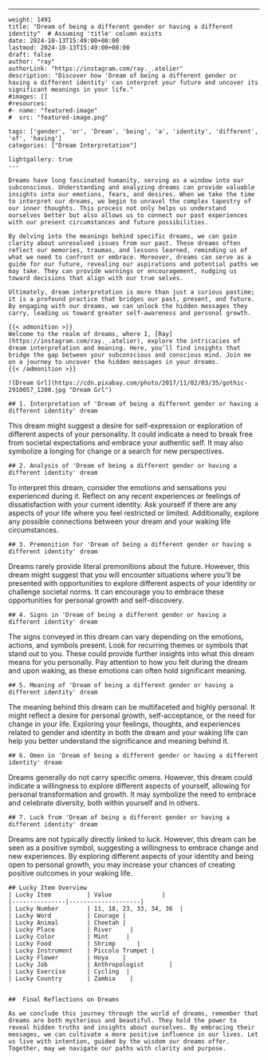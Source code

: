 ---
    weight: 1491
    title: "Dream of being a different gender or having a different identity"  # Assuming 'title' column exists
    date: 2024-10-13T15:49:00+08:00
    lastmod: 2024-10-13T15:49:00+08:00
    draft: false
    author: "ray"
    authorLink: "https://instagram.com/ray._.atelier"
    description: "Discover how 'Dream of being a different gender or having a different identity' can interpret your future and uncover its significant meanings in your life."
    #images: []
    #resources:
    #- name: "featured-image"
    #  src: "featured-image.png"
    
    tags: ['gender', 'or', 'Dream', 'being', 'a', 'identity', 'different', 'of', 'having']
    categories: ["Dream Interpretation"]
    
    lightgallery: true
    ---
    
    Dreams have long fascinated humanity, serving as a window into our subconscious. Understanding and analyzing dreams can provide valuable insights into our emotions, fears, and desires. When we take the time to interpret our dreams, we begin to unravel the complex tapestry of our inner thoughts. This process not only helps us understand ourselves better but also allows us to connect our past experiences with our present circumstances and future possibilities.
    
    By delving into the meanings behind specific dreams, we can gain clarity about unresolved issues from our past. These dreams often reflect our memories, traumas, and lessons learned, reminding us of what we need to confront or embrace. Moreover, dreams can serve as a guide for our future, revealing our aspirations and potential paths we may take. They can provide warnings or encouragement, nudging us toward decisions that align with our true selves.
    
    Ultimately, dream interpretation is more than just a curious pastime; it is a profound practice that bridges our past, present, and future. By engaging with our dreams, we can unlock the hidden messages they carry, leading us toward greater self-awareness and personal growth.
    
    {{< admonition >}}
    Welcome to the realm of dreams, where I, [Ray](https://instagram.com/ray._.atelier), explore the intricacies of dream interpretation and meaning. Here, you’ll find insights that bridge the gap between your subconscious and conscious mind. Join me on a journey to uncover the hidden messages in your dreams.
    {{< /admonition >}}
    
    ![Dream Grl](https://cdn.pixabay.com/photo/2017/11/02/03/35/gothic-2910057_1280.jpg "Dream Grl")
    
    ## 1. Interpretation of 'Dream of being a different gender or having a different identity' dream
    
This dream might suggest a desire for self-expression or exploration of different aspects of your personality. It could indicate a need to break free from societal expectations and embrace your authentic self. It may also symbolize a longing for change or a search for new perspectives.
    
    ## 2. Analysis of 'Dream of being a different gender or having a different identity' dream
    
To interpret this dream, consider the emotions and sensations you experienced during it. Reflect on any recent experiences or feelings of dissatisfaction with your current identity. Ask yourself if there are any aspects of your life where you feel restricted or limited. Additionally, explore any possible connections between your dream and your waking life circumstances.
    
    ## 3. Premonition for 'Dream of being a different gender or having a different identity' dream
    
Dreams rarely provide literal premonitions about the future. However, this dream might suggest that you will encounter situations where you'll be presented with opportunities to explore different aspects of your identity or challenge societal norms. It can encourage you to embrace these opportunities for personal growth and self-discovery.
    
    ## 4. Signs in 'Dream of being a different gender or having a different identity' dream
    
The signs conveyed in this dream can vary depending on the emotions, actions, and symbols present. Look for recurring themes or symbols that stand out to you. These could provide further insights into what this dream means for you personally. Pay attention to how you felt during the dream and upon waking, as these emotions can often hold significant meaning.
    
    ## 5. Meaning of 'Dream of being a different gender or having a different identity' dream
    
The meaning behind this dream can be multifaceted and highly personal. It might reflect a desire for personal growth, self-acceptance, or the need for change in your life. Exploring your feelings, thoughts, and experiences related to gender and identity in both the dream and your waking life can help you better understand the significance and meaning behind it.
    
    ## 6. Omen in 'Dream of being a different gender or having a different identity' dream
    
Dreams generally do not carry specific omens. However, this dream could indicate a willingness to explore different aspects of yourself, allowing for personal transformation and growth. It may symbolize the need to embrace and celebrate diversity, both within yourself and in others.
    
    ## 7. Luck from 'Dream of being a different gender or having a different identity' dream
    
Dreams are not typically directly linked to luck. However, this dream can be seen as a positive symbol, suggesting a willingness to embrace change and new experiences. By exploring different aspects of your identity and being open to personal growth, you may increase your chances of creating positive outcomes in your waking life.
    
    ## Lucky Item Overview
    | Lucky Item          | Value              |
    |---------------|--------------------|
    | Lucky Number        | 11, 18, 23, 33, 34, 36  |
    | Lucky Word          | Courage |
    | Lucky Animal        | Cheetah |
    | Lucky Place         | River     |
    | Lucky Color         | Mint     |
    | Lucky Food          | Shrimp      |
    | Lucky Instrument    | Piccolo Trumpet |
    | Lucky Flower        | Hoya    |
    | Lucky Job           | Anthropologist       |
    | Lucky Exercise      | Cycling  |
    | Lucky Country       | Zambia    |
    
    
    ##  Final Reflections on Dreams
    
    As we conclude this journey through the world of dreams, remember that dreams are both mysterious and beautiful. They hold the power to reveal hidden truths and insights about ourselves. By embracing their messages, we can cultivate a more positive influence in our lives. Let us live with intention, guided by the wisdom our dreams offer. Together, may we navigate our paths with clarity and purpose.
    